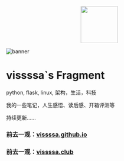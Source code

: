 <div align=center>
<img src="https://vissssa-imgs-1252712312.cos.ap-shanghai.myqcloud.com/hexo/%E5%A4%B4%E5%83%8F_%E5%9C%86%E5%BD%A2.png" width = "100" height = "100" />
</div>

![banner](https://vissssa-imgs-1252712312.cos.ap-shanghai.myqcloud.com/wallpapers/%E5%A3%81%E7%BA%B8-min.jpg)

# vissssa`s Fragment

python, flask, linux, 架构，生活，科技  

我的一些笔记，人生感悟、读后感、开箱评测等 

持续更新......


### 前去一观：[vissssa.github.io](https://vissssa.github.io/blog)
### 前去一观：[vissssa.club](http://vissssa.club)
